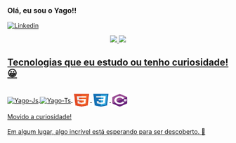 ### Olá, eu sou o Yago!!

[![Linkedin](	https://img.shields.io/badge/LinkedIn-0077B5?style=for-the-badge&logo=linkedin&logoColor=white)](https://www.linkedin.com/in/yago-souza/)

<div align="center">
  <a href="https://github.com/yago-souza">
  <img height="180em" src="https://github-readme-stats.vercel.app/api?username=yago-souza&show_icons=true&theme=dark&include_all_commits=true&count_private=true"/>
  <img height="180em" src="https://github-readme-stats.vercel.app/api/top-langs/?username=yago-souza&layout=compact&langs_count=7&theme=dark"/>
</div>

## Tecnologias que eu estudo ou tenho curiosidade!😀
  <div style="display: inline_block"><br>
  <img align="center" alt="Yago-Js" height="30" width="40" src="https://cdn.jsdelivr.net/gh/devicons/devicon/icons/php/php-plain.svg">
  <img align="center" alt="Yago-Ts" height="30" width="40" src="https://cdn.jsdelivr.net/gh/devicons/devicon/icons/oracle/oracle-original.svg">
  <img align="center" alt="Yago-HTML" height="30" width="40" src="https://raw.githubusercontent.com/devicons/devicon/master/icons/html5/html5-original.svg">
  <img align="center" alt="Yago-CSS" height="30" width="40" src="https://raw.githubusercontent.com/devicons/devicon/master/icons/css3/css3-original.svg">
  <img align="center" alt="Yago-Csharp" height="30" width="40" src="https://raw.githubusercontent.com/devicons/devicon/master/icons/csharp/csharp-original.svg">
</div>

Movido a curiosidade! <br><br>
Em algum lugar, algo incrível está esperando para ser descoberto. 🌌
